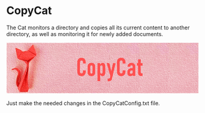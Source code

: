 # CopyCat

The Cat monitors a directory and copies all its current content to another directory, as well as monitoring it for newly added documents.

![](Images/CopyCatBanner.png)

Just make the needed changes in the CopyCatConfig.txt file.

